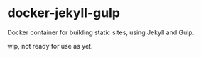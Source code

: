 docker-jekyll-gulp
===============

Docker container for building static sites, using Jekyll and Gulp.

wip, not ready for use as yet.

